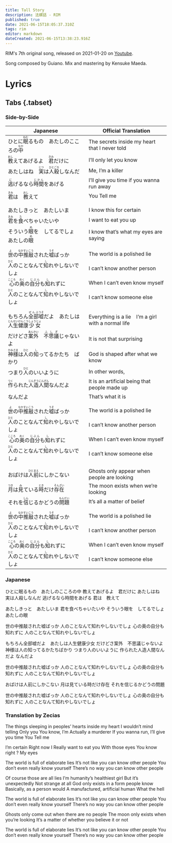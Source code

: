 ```yaml
---
title: Tall Story
description: 法螺話 - RIM
published: true
date: 2021-06-15T18:05:37.310Z
tags: rim
editor: markdown
dateCreated: 2021-06-15T13:38:23.916Z
---
```


RIM's 7th original song, released on 2021-01-20 on [Youtube](https://www.youtube.com/watch?v=EAW1zjldjO4).

Song composed by Guiano. Mix and mastering by Kensuke Maeda.

# Lyrics

## Tabs {.tabset}

### Side-by-Side
|Japanese|Official Translation|
|--------|--------------------|
|ひとに<ruby>眠<rt>ねむ</rt></ruby>るもの　あたしのこころの<ruby>中<rt>なか</rt></ruby>|The secrets inside my heart that I never told|
|<ruby>教<rt>おし</rt></ruby>えてあげるよ　<ruby>君<rt>きみ</rt></ruby>だけに|I’ll only let you know|
|あたしはね　<ruby>実<rt>じつ</rt></ruby>は<ruby>人殺<rt>ひとごろ</rt></ruby>しなんだ|Me, I’m a killer|
|<ruby>逃<rt>に</rt></ruby>げるなら<ruby>時間<rt>じかん</rt></ruby>をあげる|I’ll give you time if you wanna run away|
|<ruby>君<rt>きみ</rt></ruby>は　<ruby>教<rt>おし</rt></ruby>えて|You Tell me|
| | |
| | |
|あたしきっと　あたしいま|I know this for certain|
|<ruby>君<rt>きみ</rt></ruby>を<ruby>食<rt>た</rt></ruby>べちゃいたいや|I want to eat you up|
|そういう<ruby>眼<rt>め</rt></ruby>を　してるでしょ　あたしの<ruby>眼<rt>め</rt></ruby>|I know that’s what my eyes are saying|
| | |
| | |
|<ruby>世<rt>よ</rt></ruby>の<ruby>中<rt>なか</rt>推敲<rt>すいこう</rt></ruby>された<ruby>嘘<rt>うそ</rt></ruby>ばっか|The world is a polished lie|
|<ruby>人<rt>ひと</rt></ruby>のことなんて<ruby>知<rt>し</rt></ruby>れやしないでしょ|I can’t know another person|
|<ruby>心<rt>こころ</rt></ruby>の<ruby>奥<rt>おく</rt></ruby>の<ruby>自分<rt>じぶん</rt></ruby>も<ruby>知<rt>し</rt></ruby>れずに|When I can’t even know myself|
|<ruby>人<rt>ひと</rt></ruby>のことなんて<ruby>知<rt>し</rt></ruby>れやしないでしょ|I can’t know someone else|
| | |
| | |
|もちろん<ruby>全部<rt>ぜんぶ</rt>嘘<rt>うそ</rt></ruby>だよ　あたしは<ruby>人生<rt>じんせい</rt>健康<rt>けんこう</rt>少女<rt>しょうじょ</rt></ruby>|Everything is a lie &ensp; I’m a girl with a normal life|
|だけどさ<ruby>案外<rt>あんかい</rt></ruby>　<ruby>不思議<rt>ふしぎ</rt></ruby>じゃないよ|It is not that surprising|
|<ruby>神様<rt>かみさま</rt></ruby>は<ruby>人<rt>ひと</rt></ruby>の<ruby>知<rt>し</rt></ruby>ってるかたち　ばかり|God is shaped after what we know|
|つまり<ruby>人<rt>ひと</rt></ruby>のいいように|In other words,|
|<ruby>作<rt>つく</rt></ruby>られた<ruby>人造<rt>じんぞう</rt>人間<rt>にんげん</rt></ruby>なんだよ|It is an artificial being that people made up|
|なんだよ|That’s what it is|
| | |
| | |
|<ruby>世<rt>よ</rt></ruby>の<ruby>中<rt>なか</rt>推敲<rt>すいこう</rt></ruby>された<ruby>嘘<rt>うそ</rt></ruby>ばっか|The world is a polished lie|
|<ruby>人<rt>ひと</rt></ruby>のことなんて<ruby>知<rt>し</rt></ruby>れやしないでしょ|I can’t know another person|
|<ruby>心<rt>こころ</rt></ruby>の<ruby>奥<rt>おく</rt></ruby>の<ruby>自分<rt>じぶん</rt></ruby>も<ruby>知<rt>し</rt></ruby>れずに|When I can’t even know myself|
|<ruby>人<rt>ひと</rt></ruby>のことなんて<ruby>知<rt>し</rt></ruby>れやしないでしょ|I can’t know someone else|
| | |
| | |
|おばけは<ruby>人前<rt>ひとまえ</rt></ruby>にしかこない|Ghosts only appear when people are looking|
|<ruby>月<rt>つき</rt></ruby>は<ruby>見<rt>み</rt></ruby>ている<ruby>時<rt>とき</rt></ruby>だけ<ruby>存在<rt>そんざい</rt></ruby>|The moon exists when we’re looking|
|それを<ruby>信<rt>しん</rt></ruby>じるかどうの<ruby>問題<rt>もんだい</rt></ruby>|It’s all a matter of belief|
| | |
| | |
|<ruby>世<rt>よ</rt></ruby>の<ruby>中<rt>なか</rt>推敲<rt>すいこう</rt></ruby>された<ruby>嘘<rt>うそ</rt></ruby>ばっか|The world is a polished lie|
|<ruby>人<rt>ひと</rt></ruby>のことなんて<ruby>知<rt>し</rt></ruby>れやしないでしょ|I can’t know another person|
|<ruby>心<rt>こころ</rt></ruby>の<ruby>奥<rt>おく</rt></ruby>の<ruby>自分<rt>じぶん</rt></ruby>も<ruby>知<rt>し</rt></ruby>れずに|When I can’t even know myself|
|<ruby>人<rt>ひと</rt></ruby>のことなんて<ruby>知<rt>し</rt></ruby>れやしないでしょ|I can’t know someone else|

### Japanese

ひとに眠るもの　あたしのこころの中
教えてあげるよ　君だけに
あたしはね　実は人殺しなんだ
逃げるなら時間をあげる
君は　教えて

あたしきっと　あたしいま
君を食べちゃいたいや
そういう眼を　してるでしょ　あたしの眼

世の中推敲された嘘ばっか
人のことなんて知れやしないでしょ
心の奥の自分も知れずに
人のことなんて知れやしないでしょ

もちろん全部嘘だよ　あたしは人生健康少女
だけどさ案外　不思議じゃないよ
神様は人の知ってるかたちばかり
つまり人のいいように
作られた人造人間なんだよ
なんだよ

世の中推敲された嘘ばっか
人のことなんて知れやしないでしょ
心の奥の自分も知れずに
人のことなんて知れやしないでしょ

おばけは人前にしかこない
月は見ている時だけ存在
それを信じるかどうの問題

世の中推敲された嘘ばっか
人のことなんて知れやしないでしょ
心の奥の自分も知れずに
人のことなんて知れやしないでしょ

### Translation by Zecias

The things sleeping in peoples’ hearts    inside my heart
I wouldn’t mind telling        Only you
You know, I’m        Actually a murderer
If you wanna run, I’ll give you time
You    Tell me

I’m certain    Right now I
Really want to eat you
With those eyes    You know right    ?    My eyes

The world is full of elaborate lies
It’s not like you can know other people
You don’t even really know yourself
There’s no way you can know other people

Of course those are all lies        I’m humanity’s healthiest girl
But it’s unexpectedly        Not strange at all
God only exists in a form people know
Basically, as a person would
A manufactured, artificial human
What the hell

The world is full of elaborate lies
It’s not like you can know other people
You don’t even really know yourself
There’s no way you can know other people

Ghosts only come out when there are no people
The moon only exists when you’re looking
It’s a matter of whether you believe it or not

The world is full of elaborate lies
It’s not like you can know other people
You don’t even really know yourself
There’s no way you can know other people
